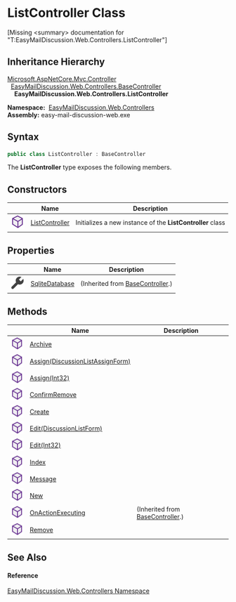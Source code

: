 ListController Class
====================

[Missing &lt;summary> documentation for "T:EasyMailDiscussion.Web.Controllers.ListController"]



Inheritance Hierarchy
---------------------
[Microsoft.AspNetCore.Mvc.Controller][1]  
  [EasyMailDiscussion.Web.Controllers.BaseController][2]  
    **EasyMailDiscussion.Web.Controllers.ListController**  

  **Namespace:**  [EasyMailDiscussion.Web.Controllers][3]  
  **Assembly:** easy-mail-discussion-web.exe

Syntax
------

```csharp
public class ListController : BaseController
```

The **ListController** type exposes the following members.


Constructors
------------

|                  | Name                | Description                                                |
| ---------------- | ------------------- | ---------------------------------------------------------- |
| ![Public method] | [ListController][4] | Initializes a new instance of the **ListController** class |


Properties
----------

|                    | Name                | Description                           |
| ------------------ | ------------------- | ------------------------------------- |
| ![Public property] | [SqliteDatabase][5] | (Inherited from [BaseController][2].) |


Methods
-------

|                  | Name                                  | Description                           |
| ---------------- | ------------------------------------- | ------------------------------------- |
| ![Public method] | [Archive][6]                          |                                       |
| ![Public method] | [Assign(DiscussionListAssignForm)][7] |                                       |
| ![Public method] | [Assign(Int32)][8]                    |                                       |
| ![Public method] | [ConfirmRemove][9]                    |                                       |
| ![Public method] | [Create][10]                          |                                       |
| ![Public method] | [Edit(DiscussionListForm)][11]        |                                       |
| ![Public method] | [Edit(Int32)][12]                     |                                       |
| ![Public method] | [Index][13]                           |                                       |
| ![Public method] | [Message][14]                         |                                       |
| ![Public method] | [New][15]                             |                                       |
| ![Public method] | [OnActionExecuting][16]               | (Inherited from [BaseController][2].) |
| ![Public method] | [Remove][17]                          |                                       |


See Also
--------

#### Reference
[EasyMailDiscussion.Web.Controllers Namespace][3]  

[1]: https://docs.microsoft.com/dotnet/api/microsoft.aspnetcore.mvc.controller
[2]: ../BaseController/README.md
[3]: ../README.md
[4]: _ctor.md
[5]: ../BaseController/SqliteDatabase.md
[6]: Archive.md
[7]: Assign.md
[8]: Assign_1.md
[9]: ConfirmRemove.md
[10]: Create.md
[11]: Edit.md
[12]: Edit_1.md
[13]: Index.md
[14]: Message.md
[15]: New.md
[16]: ../BaseController/OnActionExecuting.md
[17]: Remove.md
[Public method]: ../../icons/pubmethod.svg "Public method"
[Public property]: ../../icons/pubproperty.svg "Public property"